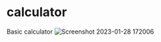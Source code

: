 # calculator
Basic calculator
![Screenshot 2023-01-28 172006](https://user-images.githubusercontent.com/120468077/215265015-ac9344cc-2d76-4aa4-863f-40b2852ecf32.png)

